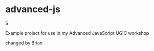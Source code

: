 advanced-js
===========

S

Example project for use in my Advanced JavaScript UGIC workshop

changed by Brian

